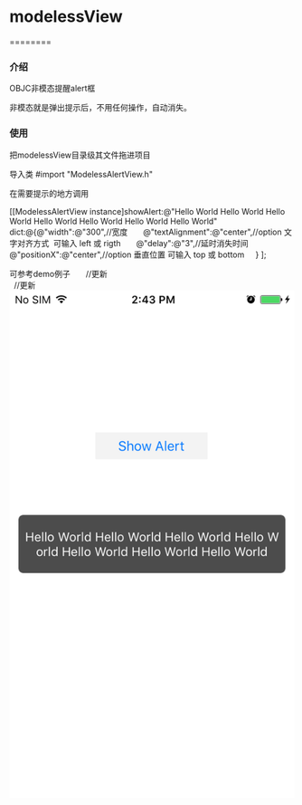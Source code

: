 # modelessView
========
### 介绍

OBJC非模态提醒alert框

非模态就是弹出提示后，不用任何操作，自动消失。

### 使用

把modelessView目录级其文件拖进项目

导入类
#import "ModelessAlertView.h"
  
 在需要提示的地方调用
 
[[ModelessAlertView instance]showAlert:@"Hello World Hello World Hello World Hello World Hello World Hello World Hello World" dict:@{@"width":@"300",//宽度
       @"textAlignment":@"center",//option 文字对齐方式  可输入 left 或 rigth
       @"delay":@"3",//延时消失时间 
       @"positionX":@"center",//option 垂直位置 可输入 top 或 bottom
      }
];

可参考demo例子
     
    //更新	
    //更新
![image](https://github.com/jeiry/modelessView/blob/master/Screen_Shot.png)
